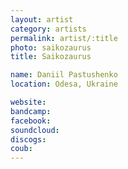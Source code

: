 ```yaml
---
layout: artist
category: artists
permalink: artist/:title
photo: saikozaurus
title: Saikozaurus

name: Daniil Pastushenko
location: Odesa, Ukraine

website: 
bandcamp: 
facebook: 
soundcloud: 
discogs: 
coub: 
---
```

